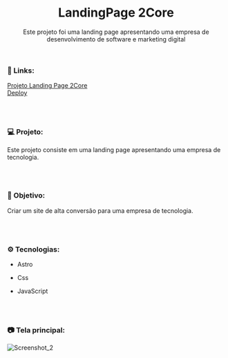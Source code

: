 <h1 align="center">LandingPage 2Core</h1>
<p align="center">Este projeto foi uma landing page apresentando uma empresa de desenvolvimento de software e marketing digital</p> <br />

### 🔗 Links:
<a href="https://github.com/LucasTKP/2Core">Projeto Landing Page 2Core</a></br>
<a href="https://2core.vercel.app/">Deploy</a></br>

</br>
</br>

### 💻 Projeto:

Este projeto consiste em uma landing page apresentando uma empresa de tecnologia.

<br /> <br />

### 🎯 Objetivo:

Criar um site de alta conversão para uma empresa de tecnologia.

<br /> <br />

### ⚙️ Tecnologias:

- Astro
- Css
- JavaScript

  <br /> <br />

### 📷 Tela principal:

![Screenshot_2](https://github.com/LucasTKP/2Core/assets/101598532/ceb70d24-1f48-4d03-8379-28421962737b)

<br />
